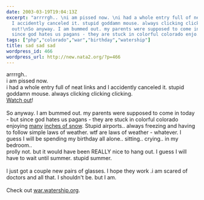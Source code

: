 ```yaml
---
date: 2003-03-19T19:04:13Z
excerpt: "arrrrgh.. \ni am pissed now. \ni had a whole entry full of neat links and
  I accidently canceled it. stupid goddamn mouse. always clicking clicking clicking.Watch
  out!\nSo anyway. I am bummed out. my parents were supposed to come in today - but
  since god hates us pagans - they are stuck in colorful colorado enjo..."
tags: ["php","colorado","war","birthday","watership"]
title: sad sad sad
wordpress_id: 466
wordpress_url: http://new.nata2.org/?p=466
---
```


arrrrgh.. <br/>
i am pissed now. <br/>
i had a whole entry full of neat links and I accidently canceled it. stupid goddamn mouse. always clicking clicking clicking.<br/><a href="http://www.rudefun.com/funpages/images/war1.jpg">Watch out</a>!<br/><br/>
So anyway. I am bummed out. my parents were supposed to come in today - but since god hates us pagans - they are stuck in colorful colorado enjoying <a href="http://www.trib.com/AP/wire_detail.php?wire_num=15871">many</a> <a href="http://www.upi.com/view.cfm?StoryID=20030319-105139-7420r">inches of snow</a>. Stupid airports.. always freezing and having to follow simple laws of weather. wtf are laws of weather - whatever. I guess I will be spending my birthday all alone.. sitting.. crying.. in my bedroom.. <br/>
prolly not. but it would have been REALLY nice to hang out. I guess I will have to wait until summer. stupid summer. <br/><br/>I just got a couple new pairs of glasses. I hope they work .i am scared of doctors and all that. I shouldn't be. but I am.<br/><br/>Check out <a href="http://war.watership.org:">war.watership.org</a>. 
